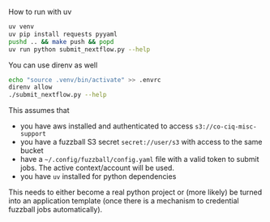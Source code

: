 

How to run with uv

```sh
uv venv
uv pip install requests pyyaml
pushd .. && make push && popd
uv run python submit_nextflow.py --help
```

You can use direnv as well
```sh
echo "source .venv/bin/activate" >> .envrc
direnv allow
./submit_nextflow.py --help
```


This assumes that
  - you have aws installed and authenticated to access `s3://co-ciq-misc-support`
  - you have a fuzzball S3 secret `secret://user/s3` with access to the same bucket
  - have a `~/.config/fuzzball/config.yaml` file with a valid token to submit jobs.
    The active context/account will be used.
  - you have `uv` installed for python dependencies

This needs to either become a real python project or (more likely) be turned into
an application template (once there is a mechanism to credential fuzzball jobs automatically).
